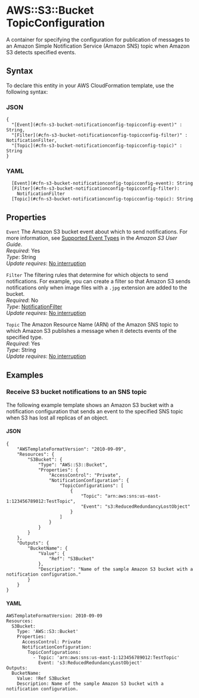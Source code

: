 # AWS::S3::Bucket TopicConfiguration<a name="aws-properties-s3-bucket-notificationconfig-topicconfig"></a>

A container for specifying the configuration for publication of messages to an Amazon Simple Notification Service \(Amazon SNS\) topic when Amazon S3 detects specified events\.

## Syntax<a name="aws-properties-s3-bucket-notificationconfig-topicconfig-syntax"></a>

To declare this entity in your AWS CloudFormation template, use the following syntax:

### JSON<a name="aws-properties-s3-bucket-notificationconfig-topicconfig-syntax.json"></a>

```
{
  "[Event](#cfn-s3-bucket-notificationconfig-topicconfig-event)" : String,
  "[Filter](#cfn-s3-bucket-notificationconfig-topicconfig-filter)" : NotificationFilter,
  "[Topic](#cfn-s3-bucket-notificationconfig-topicconfig-topic)" : String
}
```

### YAML<a name="aws-properties-s3-bucket-notificationconfig-topicconfig-syntax.yaml"></a>

```
  [Event](#cfn-s3-bucket-notificationconfig-topicconfig-event): String
  [Filter](#cfn-s3-bucket-notificationconfig-topicconfig-filter):
    NotificationFilter
  [Topic](#cfn-s3-bucket-notificationconfig-topicconfig-topic): String
```

## Properties<a name="aws-properties-s3-bucket-notificationconfig-topicconfig-properties"></a>

`Event` <a name="cfn-s3-bucket-notificationconfig-topicconfig-event"></a>
The Amazon S3 bucket event about which to send notifications\. For more information, see [Supported Event Types](https://docs.aws.amazon.com/AmazonS3/latest/dev/NotificationHowTo.html) in the _Amazon S3 User Guide_\.  
_Required_: Yes  
_Type_: String  
_Update requires_: [No interruption](https://docs.aws.amazon.com/AWSCloudFormation/latest/UserGuide/using-cfn-updating-stacks-update-behaviors.html#update-no-interrupt)

`Filter` <a name="cfn-s3-bucket-notificationconfig-topicconfig-filter"></a>
The filtering rules that determine for which objects to send notifications\. For example, you can create a filter so that Amazon S3 sends notifications only when image files with a `.jpg` extension are added to the bucket\.  
_Required_: No  
_Type_: [NotificationFilter](aws-properties-s3-bucket-notificationconfiguration-config-filter.md)  
_Update requires_: [No interruption](https://docs.aws.amazon.com/AWSCloudFormation/latest/UserGuide/using-cfn-updating-stacks-update-behaviors.html#update-no-interrupt)

`Topic` <a name="cfn-s3-bucket-notificationconfig-topicconfig-topic"></a>
The Amazon Resource Name \(ARN\) of the Amazon SNS topic to which Amazon S3 publishes a message when it detects events of the specified type\.  
_Required_: Yes  
_Type_: String  
_Update requires_: [No interruption](https://docs.aws.amazon.com/AWSCloudFormation/latest/UserGuide/using-cfn-updating-stacks-update-behaviors.html#update-no-interrupt)

## Examples<a name="aws-properties-s3-bucket-notificationconfig-topicconfig--examples"></a>

### Receive S3 bucket notifications to an SNS topic<a name="aws-properties-s3-bucket-notificationconfig-topicconfig--examples--Receive_S3_bucket_notifications_to_an_SNS_topic"></a>

The following example template shows an Amazon S3 bucket with a notification configuration that sends an event to the specified SNS topic when S3 has lost all replicas of an object\.

#### JSON<a name="aws-properties-s3-bucket-notificationconfig-topicconfig--examples--Receive_S3_bucket_notifications_to_an_SNS_topic--json"></a>

```
{
    "AWSTemplateFormatVersion": "2010-09-09",
    "Resources": {
        "S3Bucket": {
            "Type": "AWS::S3::Bucket",
            "Properties": {
                "AccessControl": "Private",
                "NotificationConfiguration": {
                    "TopicConfigurations": [
                        {
                            "Topic": "arn:aws:sns:us-east-1:123456789012:TestTopic",
                            "Event": "s3:ReducedRedundancyLostObject"
                        }
                    ]
                }
            }
        }
    },
    "Outputs": {
        "BucketName": {
            "Value": {
                "Ref": "S3Bucket"
            },
            "Description": "Name of the sample Amazon S3 bucket with a notification configuration."
        }
    }
}
```

#### YAML<a name="aws-properties-s3-bucket-notificationconfig-topicconfig--examples--Receive_S3_bucket_notifications_to_an_SNS_topic--yaml"></a>

```
AWSTemplateFormatVersion: 2010-09-09
Resources:
  S3Bucket:
    Type: 'AWS::S3::Bucket'
    Properties:
      AccessControl: Private
      NotificationConfiguration:
        TopicConfigurations:
          - Topic: 'arn:aws:sns:us-east-1:123456789012:TestTopic'
            Event: 's3:ReducedRedundancyLostObject'
Outputs:
  BucketName:
    Value: !Ref S3Bucket
    Description: Name of the sample Amazon S3 bucket with a notification configuration.
```
